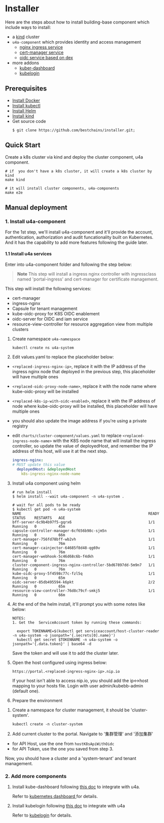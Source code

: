 # Installer

Here are the steps about how to install building-base component which include ways to install:

- a [kind](https://kind.sigs.k8s.io/) cluster
- `u4a-component` which provides identity and access management
    - [nginx ingress service](https://docs.nginx.com/nginx-ingress-controller/)
    - [cert-manager service](https://cert-manager.io/)
    - [oidc service based on dex](https://github.com/dexidp/dex)
- more addons
    - [kuber-dashboard](https://github.com/kubernetes/dashboard)
    - [kubelogin](https://github.com/int128/kubelogin)

## Prerequisites

- [Install Docker](https://docs.docker.com/engine/install/)
- [Install kubectl](https://kubernetes.io/docs/tasks/tools/#kubectl)
- [Install Helm](https://helm.sh/docs/intro/install/)
- [Install kind](https://kind.sigs.k8s.io/docs/user/quick-start/#installation)
- Get source code
  ```shell
  $ git clone https://github.com/bestchains/installer.git;
  ```

## Quick Start

  Create a k8s cluster via kind and deploy the cluster component, u4a component.

```shell
# if  you don't have a k8s cluster, it will create a k8s cluster by kind
make kind

# it will install cluster components, u4a-components
make e2e
```

## Manual deployment

### 1. Install u4a-component
For the 1st step, we'll install u4a-component and it'll provide the account, authentication, authorization and audit funcationality built on Kubernetes. And it has the capability to add more features following the guide later.

#### 1.1 Install u4a services

Enter into u4a-component folder and following the step below:

> **Note**
> This step will install a ingress nginx controller with ingressclass named 'portal-ingress' and cert-manager for certificate management.


This step will install the following services:
* cert-manager
* ingress-nginx
* Capsule for tenant management
* kube-oidc-proxy for K8S OIDC enablement
* oidc-server for OIDC and iam service
* resource-view-controller for resource aggregation view from multiple clusters

1. Create namespace `u4a-namespace`

    ```
    kubectl create ns u4a-system
    ```


2. Edit values.yaml to replace the placeholder below:
* `<replaced-ingress-nginx-ip>`, replace it with the IP address of the ingress nginx node that deployed in the previous step, this placeholder will have multiple ones
* `<replaced-oidc-proxy-node-name>`, replace it with the node name where kube-oidc-proxy will be installed
* `<replaced-k8s-ip-with-oidc-enabled>`, replace it with the IP address of node where kube-oidc-proxy will be installed, this placeholder will have multiple ones
* you should also update the image address if you're using a private registry
* edit `charts/cluster-component/values.yaml` to replace `<replaced-ingress-node-name>` with the K8S node name that will install the ingress controller, so update the value of deployedHost, and remember the IP address of this host, will use it at the next step.

    ```yaml
    ingress-nginx:
    # MUST update this value
      deployedHost: &deployedHost
        k8s-ingress-nginx-node-name
    ```


3. Install u4a component using helm

    ```
    # run helm install
    $ helm install --wait u4a-component -n u4a-system .

    # wait for all pods to be ready
    $ kubectl get pod -n u4a-system
    NAME                                                          READY   STATUS    RESTARTS   AGE
    bff-server-6c9b4b97f5-gqrx6                                   1/1     Running   0          45m
    capsule-controller-manager-6cf656b98c-sjm5n                   1/1     Running   0          66m
    cert-manager-756fd78bff-wb2vh                                 1/1     Running   0          76m
    cert-manager-cainjector-64685f8d48-qg69v                      1/1     Running   0          76m
    cert-manager-webhook-5c46d68c6b-f4dkh                         1/1     Running   0          76m
    cluster-component-ingress-nginx-controller-5bd67897dd-5m9n7   1/1     Running   0          76m
    kube-oidc-proxy-5f4598c77c-fzl5q                              1/1     Running   0          65m
    oidc-server-85db495594-k6pkt                                  2/2     Running   0          65m
    resource-view-controller-76d8c79cf-smkj5                      1/1     Running   0          66m
    ```

4. At the end of the helm install, it'll prompt you with some notes like below:

    ```
    NOTES:
    1. Get the  ServiceAccount token by running these commands:

      export TOKENNAME=$(kubectl get serviceaccount/host-cluster-reader -n u4a-system -o jsonpath='{.secrets[0].name}')
      kubectl get secret $TOKENNAME -n u4a-system -o jsonpath='{.data.token}' | base64 -d
    ```

    Save the token and will use it to add the cluster later.


5. Open the host configured using ingress below:

    `https://portal.<replaced-ingress-nginx-ip>.nip.io`


    If your host isn't able to access nip.io, you should add the ip<->host mapping to your hosts file. Login with user admin/kubebb-admin (default one).


6. Prepare the environment
1) Create a namespace for cluster management, it should be 'cluster-system'.

    ```
    kubectl create -n cluster-system
    ```

2) Add current cluster to the portal. Navigate to '集群管理' and '添加集群'
* for API Host, use the one from `hostK8sApiWithOidc`
* for API Token, use the one you saved from step 3.

Now, you should have a cluster and a 'system-tenant' and tenant management.

### 2. Add more components
1. Install kube-dashboard following [this doc](./kube-dashboard/) to integrate with u4a.

    Refer to [kubernetes dashboard ](https://github.com/kubernetes/dashboard) for details.

2. Install kubelogin following [this doc](./kubelogin/) to integrate with u4a

    Refer to [kubelogin](https://github.com/int128/kubelogin) for details.
